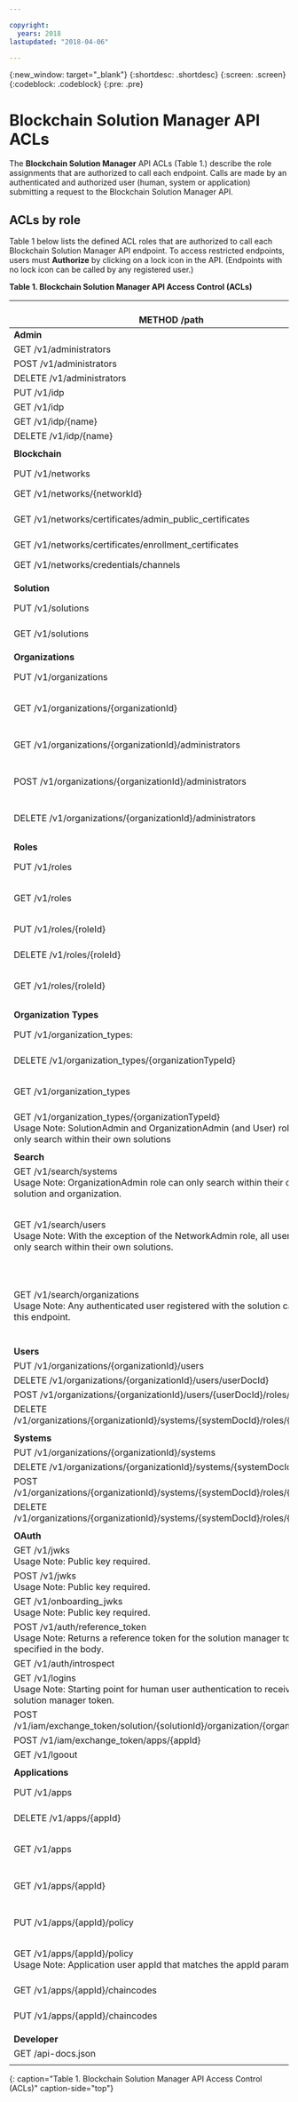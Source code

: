 ```yaml
---

copyright:
  years: 2018
lastupdated: "2018-04-06"

---
```


{:new_window: target="_blank"}
{:shortdesc: .shortdesc}
{:screen: .screen}
{:codeblock: .codeblock}
{:pre: .pre}


# Blockchain Solution Manager API ACLs
The **Blockchain Solution Manager** API ACLs (Table 1.) describe the role assignments
that are authorized to call each endpoint. Calls are made by an authenticated and
authorized user (human, system or application) submitting a request to the
Blockchain Solution Manager API.

## ACLs by role
Table 1 below lists the defined ACL roles that are authorized to call each
Blockchain Solution Manager API endpoint. To access restricted endpoints, users
must **Authorize** by clicking on a lock icon in the API. (Endpoints with no lock
icon can be called by any registered user.)

   **Table 1. Blockchain Solution Manager API Access Control (ACLs)**

| <br>METHOD /path                                             | Authorized <br>ACL Roles         |
| -------------------------------------------------------- | ----------------- |
| **Admin**                                                |                   |
| GET /v1/administrators                                   | NetworkAdmin      |
| POST /v1/administrators                                  | NetworkAdmin      |
| DELETE /v1/administrators                                | NetworkAdmin      |
| PUT /v1/idp                                              | NetworkAdmin      |
| GET /v1/idp                                              | NetworkAdmin      |
| GET /v1/idp/{name}                                       | NetworkAdmin      |
| DELETE /v1/idp/{name}                                    | NetworkAdmin      |
|                                                          |                   |
| **Blockchain**                                           |                   |
| PUT /v1/networks                                         | NetworkAdmin, servicebroker  |
| GET /v1/networks/{networkId}                             | NetworkAdmin      |
| GET /v1/networks/certificates/admin_public_certificates  | NetworkAdmin, servicebroker, BlockchainClient  |
| GET /v1/networks/certificates/enrollment_certificates    | BlockchainClient  |
| GET /v1/networks/credentials/channels                    | NetworkAdmin, BlockchainClient  |
|                                                          |                   |
| **Solution**                                             |                   |
| PUT /v1/solutions                                        | NetworkAdmin, SolutionAdmin  |
| GET /v1/solutions                                        | NetworkAdmin, SolutionAdmin  |
|                                                          |                   |
| **Organizations**                                        |                   |
| PUT /v1/organizations                                    | NetworkAdmin, SolutionAdmin  |
| GET /v1/organizations/{organizationId}                   | NetworkAdmin, SolutionAdmin, OrganizationAdmin  |
| GET /v1/organizations/{organizationId}/administrators    | NetworkAdmin, SolutionAdmin, OrganizationAdmin |
| POST /v1/organizations/{organizationId}/administrators   | NetworkAdmin, SolutionAdmin, OrganizationAdmin |
| DELETE /v1/organizations/{organizationId}/administrators | NetworkAdmin, SolutionAdmin, OrganizationAdmin |
|                                                          |                   |
| **Roles**                                                |                   |
| PUT /v1/roles                                            | NetworkAdmin, SolutionAdmin  |
| GET /v1/roles                                            | NetworkAdmin, SolutionAdmin, OrganizationAdmin |
| PUT /v1/roles/{roleId}                                   | NetworkAdmin, SolutionAdmin  |
| DELETE /v1/roles/{roleId}                                | NetworkAdmin, SolutionAdmin  |
| GET /v1/roles/{roleId}                                   | NetworkAdmin, SolutionAdmin, OrganizationAdmin |
|                                                          |                   |
| **Organization Types**                                   |                   |
| PUT /v1/organization_types:                              | NetworkAdmin, SolutionAdmin  |
| DELETE /v1/organization_types/{organizationTypeId}       | NetworkAdmin, SolutionAdmin  |
| GET /v1/organization_types                               | NetworkAdmin, SolutionAdmin, OrganizationAdmin |
| GET /v1/organization_types/{organizationTypeId}  <br>   Usage Note: SolutionAdmin and OrganizationAdmin  (and User) roles can only search within their own solutions  | NetworkAdmin, SolutionAdmin, OrganizationAdmin |
|	                                                         |                   |
| **Search**                                               |                   |
| GET /v1/search/systems  <br>   Usage Note: OrganizationAdmin role can only search within their own solution and organization. | NetworkAdmin, SolutionAdmin, OrganizationAdmin |
| GET /v1/search/users  <br>   Usage Note: With the exception of the NetworkAdmin role, all users can only search within their own solutions. | NetworkAdmin, SolutionAdmin, OrganizationAdmin, User, SystemUser, BlockchainClient, servicebroker  |
| GET /v1/search/organizations  <br>   Usage Note: Any authenticated user registered with the solution can call this endpoint. | NetworkAdmin, SolutionAdmin, OrganizationAdmin, User, SystemUser, BlockchainClient, servicebroker  |
|                                                          |                   |
| **Users**                                                |                   |
| PUT /v1/organizations/{organizationId}/users             | OrganizationAdmin |
| DELETE /v1/organizations/{organizationId}/users/userDocId}  | OrganizationAdmin |
| POST /v1/organizations/{organizationId}/users/{userDocId}/roles/{roleId} | OrganizationAdmin |
| DELETE /v1/organizations/{organizationId}/systems/{systemDocId}/roles/{roleId} | OrganizationAdmin |
|	                                                         |                   |
| **Systems**                                              |                   |
| PUT /v1/organizations/{organizationId}/systems           | OrganizationAdmin |
| DELETE /v1/organizations/{organizationId}/systems/{systemDocId}  | OrganizationAdmin |
| POST /v1/organizations/{organizationId}/systems/{systemDocId}/roles/{roleId} | OrganizationAdmin |
| DELETE /v1/organizations/{organizationId}/systems/{systemDocId}/roles/{roleId} | OrganizationAdmin |
|                                                          |                   |
| **OAuth**                                                |                   |
| GET /v1/jwks <br> Usage Note: Public key required.      | No restrictions              |  
| POST /v1/jwks  <br>  Usage Note: Public key required.   | No restrictions              |
| GET /v1/onboarding_jwks  <br>   Usage Note: Public key required.  | No restrictions      |
| POST /v1/auth/reference_token  <br>   Usage Note: Returns a reference token for the solution manager token specified in the body. | SystemUser |
| GET /v1/auth/introspect                                 | SystemUser        |
| GET /v1/logins  <br>   Usage Note: Starting point for human user authentication to receive a solution manager token.  | No restrictions  |
| POST /v1/iam/exchange_token/solution/{solutionId}/organization/{organizationId} | No restrictions  |
| POST /v1/iam/exchange_token/apps/{appId}                 | No restrictions              |
| GET /v1/lgoout                                           | No restrictions              |
|                                                          |                   |
| **Applications**                                         |                   |
| PUT /v1/apps                                             | NetworkAdmin, servicebroker     |
| DELETE /v1/apps/{appId}                                  | NetworkAdmin, servicebroker     |
| GET /v1/apps                                             | NetworkAdmin, servicebroker, Application   |
| GET /v1/apps/{appId}                                     | NetworkAdmin, servicebroker, Application   |
| PUT /v1/apps/{appId}/policy                              | NetworkAdmin, servicebroker, Application   |
| GET /v1/apps/{appId}/policy <br>   Usage Note: Application user appId that matches the appId parameter. | NetworkAdmin, servicebroker, Application |
| GET /v1/apps/{appId}/chaincodes                          | NetworkAdmin, OrganizationAdmin    |
| PUT /v1/apps/{appId}/chaincodes                          | NetworkAdmin, OrganizationAdmin    |
|						                                               |                   |
| **Developer**                                            |                   |
| GET /api-docs.json                                       | No restrictions              |
|                                                          |                   |
{: caption="Table 1. Blockchain Solution Manager API Access Control (ACLs)" caption-side="top"}
